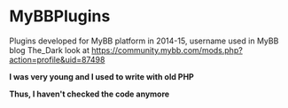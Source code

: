 # MyBBPlugins
Plugins developed for MyBB platform in 2014-15, username used in MyBB blog The_Dark look at https://community.mybb.com/mods.php?action=profile&uid=87498

<b>I was very young and I used to write with old PHP</b>

<b>Thus, I haven't checked the code anymore</b>
